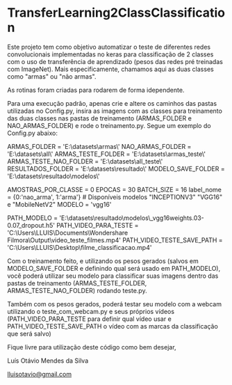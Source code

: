 # TransferLearning2ClassClassification

Este projeto tem como objetivo automatizar o teste de diferentes redes convolucionais implementadas no keras para classificação de
2 classes com o uso de transferência de aprendizado (pesos das redes pré treinadas com ImageNet). Mais especificamente, chamamos 
aqui as duas classes como "armas" ou "não armas".

As rotinas foram criadas para rodarem de forma idependente.

Para uma execução padrão, apenas crie e altere os caminhos das pastas utilizadas no Config.py, insira as imagens com as classes
para treinamento das duas classes nas pastas de treinamento (ARMAS_FOLDER e NAO_ARMAS_FOLDER) e rode o treinamento.py. Segue um
exemplo do Config.py abaixo:

ARMAS_FOLDER = 'E:\\datasets\\armas\\'
NAO_ARMAS_FOLDER = 'E:\\datasets\\all\\'
ARMAS_TESTE_FOLDER = 'E:\\datasets\\armas_teste\\'
ARMAS_TESTE_NAO_FOLDER = 'E:\\datasets\\all_teste\\'
RESULTADOS_FOLDER = 'E:\\datasets\\resultado\\'
MODELO_SAVE_FOLDER = 'E:\\datasets\\resultado\\modelos\\'

AMOSTRAS_POR_CLASSE = 0
EPOCAS = 30
BATCH_SIZE = 16
label_nome = {0:'nao_arma', 1:'arma'}
\# Disponíveis modelos "INCEPTIONV3" "VGG16" e "MobileNetV2"
MODELO = 'vgg16'

PATH_MODELO = 'E:\\datasets\\resultado\\modelos\\_vgg16weights.03-0.07_dropout.h5'
PATH_VIDEO_PARA_TESTE = 'C:\\Users\\LLUIS\\Documents\\Wondershare Filmora\\Output\\video_teste_filmes.mp4'
PATH_VIDEO_TESTE_SAVE_PATH = 'C:\\Users\\LLUIS\\Desktop\\filme_classificacao.mp4'


Com o treinamento feito,  e utilizando os pesos gerados (salvos em MODELO_SAVE_FOLDER e definindo qual será usado em PATH_MODELO),
você poderá utilizar seu modelo para classificar suas imagens dentro das pastas de treinamento (ARMAS_TESTE_FOLDER, 
ARMAS_TESTE_NAO_FOLDER) rodando teste.py.

Também com os pesos gerados, poderá testar seu modelo com a webcam utilizando o teste_com_webcam.py e seus próprios vídeos
(PATH_VIDEO_PARA_TESTE para definir qual vídeo usar e PATH_VIDEO_TESTE_SAVE_PATH o vídeo com as marcas da classificação que
será salvo)

Fique livre para utilização deste código como bem desejar,

Luís Otávio Mendes da Silva

lluisotavio@gmail.com
